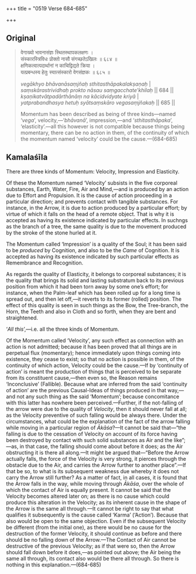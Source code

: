 +++
title = "0519 Verse 684-685"

+++
## Original 
>
> वेगाख्यो भावनासंज्ञः स्थितस्थापकलक्षणः ।  
> संस्कारस्त्रिविधः प्रोक्तो नासौ संगच्छतेऽखिलः ॥ ६८४ ॥  
> क्षणिकत्वात्पदार्थानां न काचिद्विद्यते क्रिया ।  
> यत्प्रबन्धस्य हेतुः स्यात्संस्कारो वेगसंज्ञकः ॥ ६८५ ॥ 
>
> *vegākhyo bhāvanāsaṃjñaḥ sthitasthāpakalakṣaṇaḥ* \|  
> *saṃskārastrividhaḥ prokto nāsau saṃgacchate'khilaḥ* \|\| 684 \|\|  
> *kṣaṇikatvātpadārthānāṃ na kācidvidyate kriyā* \|  
> *yatprabandhasya hetuḥ syātsaṃskāro vegasaṃjñakaḥ* \|\| 685 \|\| 
>
> Momentum has been described as being of three kinds—named ‘*vega*’, velocity,—‘*bhāvanā*’, impression,—and ‘*sthitasthāpaka*’, ‘elasticity’.—all this however is not compatible because things being momentary, there can be no action in them, of the continuity of which the momentum named ‘velocity’ could be the cause.—(684-685)



## Kamalaśīla

There are three kinds of Momentum: Velocity, Impression and Elasticity.

Of these the Momentum named ‘Velocity’ subsists in the five corporeal substances, Earth, Water, Fire, Air and Mind,—and is produced by an action due to Effort and Propulsion. It is the cause of action proceeding in a particular direction; and prevents contact with tangible substances. For instance, in the Arrow, it is due to action produced by a particular effort; by virtue of which it falls on the head of a remote object. That is why it is accepted as having its existence indicated by particular effects. In suchngs as the branch of a tree, the same quality is due to the movement produced by the stroke of the stone hurled at it.

The Momentum called ‘Impression’ is a quality of the Soul; it has been said to be *produced* by Cognition, and also to be the *Came* of Cognition. It is accepted as having its existence indicated by such particular effects as Remembrance and Recognition.

As regards the quality of Elasticity, it belongs to corporeal substances; it is the quality that brings its solid and lasting substratum back to its previous position from which it had been torn away by some one’s effort; for instance, when the Palm-leaf which has been rolled up for a long time is spread out, and then let off,—it reverts to its former (rolled) position. The effect of this quality is seen in such things as the Bow, the Tree-branch, the Horn, the Teeth and also in Cloth and so forth, when they are bent and straightened.

‘*All this*’,—i.e. all the three kinds of Momentum.

Of the Momentum called ‘Velocity’, any such effect as connection with an action is not admitted; because it has been proved that all things are in perpetual flux (momentary); hence immediately upon things coming into existence, they cease to exist; so that no action is possible in them, of the continuity of which action, Velocity could be the cause.—If by ‘continuity of action’ is meant the production of things that is perceived to be separate from its constituent cause,—then even so, the Reason remains ‘Inconclusive’ (Fallible). Because what are inferred from the said ‘continuity of action’ are the previous Causal-Ideas of things produced in that way,—and not any such thing as the said ‘Momentum’; because concomitance with this latter has nowhere been perceived.—Further, if the not-falling of the arrow were due to the quality of *Velocity*, then it should never fall at all; as the Velocity preventive of such falling would be always there. Under the circumstances, what could be the explanation of the fact of the arrow falling while moving in a particular region of *Ākāśa*?—It cannot be said that—“the falling is due to the cessation of Velocity on account of its force having been destroyed by contact with such solid substances as Air and the like”;—as, in that case, the falling should come about before it does; as the Air obstructing it is there all along.—It might be argued that—“Before the Arrow actually falls, the force of the Velocity is very strong, it pierces through the obstacle due to the Air, and carries the Arrow further to another place”.—If that be so, to what is its subsequent weakness due whereby it does not carry the Arrow still further? As a matter of fact, in all cases, it is found that the Arrow falls in the way, while moving through *Ākāśa*, over the whole of which the contact of Air is equally present. It cannot be said that the Velocity becomes altered later on; as there is no cause which could produce this alteration in the Velocity; as its inherent cause in the shape of the Arrow is the same all through.—It cannot be right to say that what qualifies it subsequently is the cause called ‘Karma’ (‘Action’). Because that also would be open to the same objection. Even if the subsequent Velocity be different (from the initial one), as there would be no cause for the destruction of the former Velocity, it should continue as before and there should be no falling down of the Arrow.—The Contact of Air cannot be destructive of the previous Velocity; as if that were so, then the Arrow should fall down before it does,—as pointed out above; the Air being the same all through, its contact also would be there all through. So there is nothing in this explanation.—(684-685)


